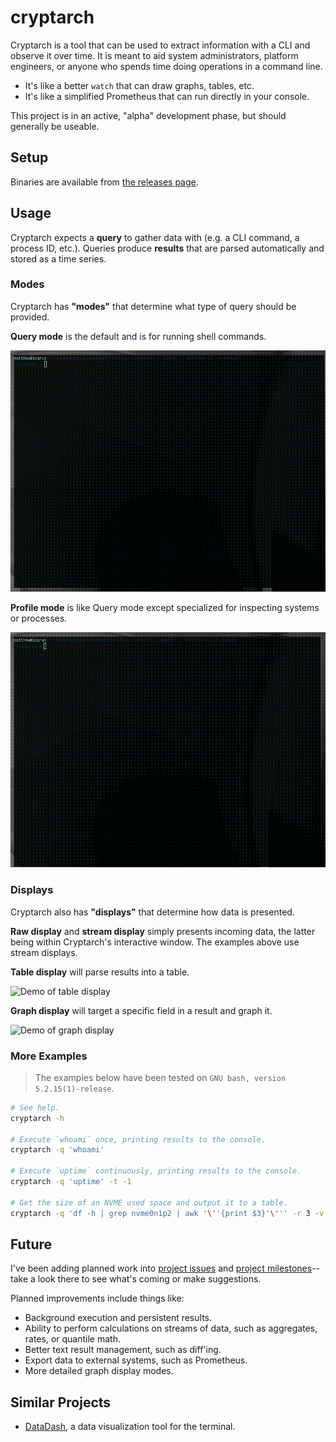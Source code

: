 cryptarch
=========

Cryptarch is a tool that can be used to extract information with a CLI and observe it over time. It
is meant to aid system administrators, platform engineers, or anyone who spends time doing
operations in a command line.

- It's like a better `watch` that can draw graphs, tables, etc.
- It's like a simplified Prometheus that can run directly in your console.

This project is in an active, "alpha" development phase, but should generally be useable.

Setup
-----

Binaries are available from [the releases page](https://github.com/spacez320/cryptarch/releases).

Usage
-----

Cryptarch expects a **query** to gather data with (e.g. a CLI command, a process ID, etc.). Queries
produce **results** that are parsed automatically and stored as a time series.

### Modes

Cryptarch has **"modes"** that determine what type of query should be provided.

**Query mode** is the default and is for running shell commands.

![Demo of query mode](https://raw.githubusercontent.com/spacez320/cryptarch/master/media/query-mode.gif)

**Profile mode** is like Query mode except specialized for inspecting systems or processes.

![Demo of profile mode](https://raw.githubusercontent.com/spacez320/cryptarch/master/media/profile-mode.gif)

### Displays

Cryptarch also has **"displays"** that determine how data is presented.

**Raw display** and **stream display** simply presents incoming data, the latter being within
Cryptarch's interactive window. The examples above use stream displays.

**Table display** will parse results into a table.

![Demo of table display](https://raw.githubusercontent.com/spacez320/cryptarch/master/media/table-display.gif)

**Graph display** will target a specific field in a result and graph it.

![Demo of graph display](https://raw.githubusercontent.com/spacez320/cryptarch/master/media/graph-display.gif)

### More Examples

> The examples below have been tested on `GNU bash, version 5.2.15(1)-release`.

```sh
# See help.
cryptarch -h

# Execute `whoami` once, printing results to the console.
cryptarch -q 'whoami'

# Execute `uptime` continuously, printing results to the console.
cryptarch -q 'uptime' -t -1

# Get the size of an NVME used space and output it to a table.
cryptarch -q 'df -h | grep nvme0n1p2 | awk '\''{print $3}'\''' -r 3 -v "NVME Used Space" -t -1
```

Future
------

I've been adding planned work into [project issues](https://github.com/spacez320/cryptarch/issues)
and [project milestones](https://github.com/spacez320/cryptarch/milestone/1)--take a look there to
see what's coming or make suggestions.

Planned improvements include things like:

- Background execution and persistent results.
- Ability to perform calculations on streams of data, such as aggregates, rates, or quantile math.
- Better text result management, such as diff'ing.
- Export data to external systems, such as Prometheus.
- More detailed graph display modes.

Similar Projects
----------------

- [DataDash](https://github.com/keithknott26/datadash), a data visualization tool for the terminal.
